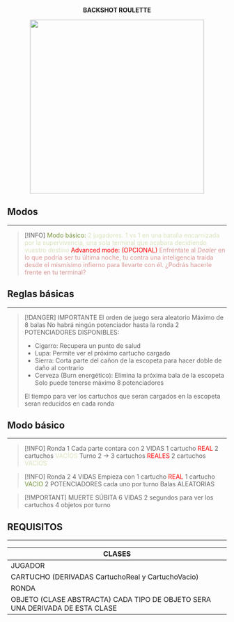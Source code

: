 <p align="center">
<b> BACKSHOT ROULETTE</b>
</p>

<p align="center">
    <img width="400" height="400" src="https://img.itch.zone/aW1nLzE0NjIyNDk0LnBuZw==/315x250%23c/sVIn2e.png">
</p>

## Modos
---
> [!INFO]
> <font color="#76923c">Modo básico:</font>
> 	<font color="#d7e3bc">2 jugadores. 1 vs 1 en una batalla encarnizada por la supervivencia, una sola terminal que acabara decidiendo vuestro destino</font>
> <font color="#ff0000">Advanced mode: (OPCIONAL)</font>
> 	<font color="#d99694">Enfréntate al *Dealer*  en lo que podría ser tu última noche, tu contra una inteligencia traída desde el mismísimo infierno para llevarte con él. ¿Podrás hacerle frente en tu terminal?</font>

## Reglas básicas
---
>[!DANGER] IMPORTANTE
> El orden de juego sera aleatorio
> Máximo de 8 balas
> No habrá ningún potenciador hasta la ronda 2
> POTENCIADORES DISPONIBLES:
> - Cigarro: Recupera un punto de salud
> - Lupa: Permite ver el próximo cartucho cargado
> - Sierra: Corta parte del cañon de la escopeta para hacer doble de daño al contrario
> - Cerveza (Burn energético): Elimina la próxima bala de la escopeta
> Solo puede tenerse máximo 8 potenciadores
> 
> El tiempo para ver los cartuchos que seran cargados en la escopeta seran reducidos en cada ronda

## Modo básico
---
> [!INFO] Ronda 1
> Cada parte contara con 2 VIDAS
> 1 cartucho <font color="#ff0000">REAL</font> 2 cartuchos <font color="#d7e3bc">VACÍOS</font>
> Turno 2 -> 
> 3 cartuchos <font color="#ff0000">REALES</font> 2 cartuchos <font color="#d7e3bc">VACÍOS</font>
>


>[!INFO] Ronda 2
> 4 VIDAS
> Empieza con 1 cartucho <font color="#ff0000">REAL</font> 1 cartucho <font color="#76923c">VACIO</font>
> 2 POTENCIADORES cada uno por turno
> Balas ALEATORIAS

>[!IMPORTANT] MUERTE SÚBITA
> 6 VIDAS
> 2 segundos para ver los cartuchos
> 4 objetos por turno


## REQUISITOS
---
| CLASES|
| --- |
| JUGADOR |
| CARTUCHO (DERIVADAS CartuchoReal y CartuchoVacio) |
| RONDA |
| OBJETO (CLASE ABSTRACTA) CADA TIPO DE OBJETO SERA UNA DERIVADA DE ESTA CLASE |

